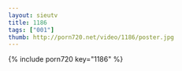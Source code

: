 ```yaml
--- 
layout: sieutv
title: 1186
tags: ["001"]
thumb: http://porn720.net/video/1186/poster.jpg
---
```

{% include porn720 key="1186" %} 
